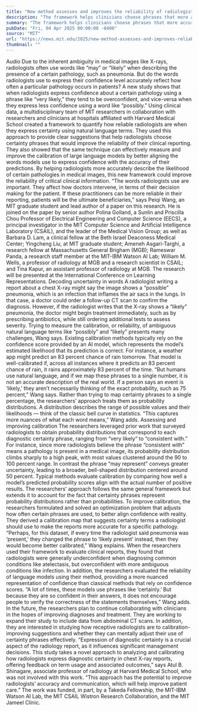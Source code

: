 ```yaml
---
title: "New method assesses and improves the reliability of radiologists’ diagnostic reports"
description: "The framework helps clinicians choose phrases that more accurately reflect the likelihood that certain conditions are present in X-rays."
summary: "The framework helps clinicians choose phrases that more accurately reflect the likelihood that certain conditions are pr"
pubDate: "Fri, 04 Apr 2025 00:00:00 -0400"
source: "MIT"
url: "https://news.mit.edu/2025/new-method-assesses-and-improves-reliability-radiologists-diagnostic-reports-0404"
thumbnail: ""
---
```


Audio
Due to the inherent ambiguity in medical images like X-rays, radiologists often use words like “may” or “likely” when describing the presence of a certain pathology, such as pneumonia.
But do the words radiologists use to express their confidence level accurately reflect how often a particular pathology occurs in patients? A new study shows that when radiologists express confidence about a certain pathology using a phrase like “very likely,” they tend to be overconfident, and vice-versa when they express less confidence using a word like “possibly.”
Using clinical data, a multidisciplinary team of MIT researchers in collaboration with researchers and clinicians at hospitals affiliated with Harvard Medical School created a framework to quantify how reliable radiologists are when they express certainty using natural language terms.
They used this approach to provide clear suggestions that help radiologists choose certainty phrases that would improve the reliability of their clinical reporting. They also showed that the same technique can effectively measure and improve the calibration of large language models by better aligning the words models use to express confidence with the accuracy of their predictions.
By helping radiologists more accurately describe the likelihood of certain pathologies in medical images, this new framework could improve the reliability of critical clinical information.
“The words radiologists use are important. They affect how doctors intervene, in terms of their decision making for the patient. If these practitioners can be more reliable in their reporting, patients will be the ultimate beneficiaries,” says Peiqi Wang, an MIT graduate student and lead author of a paper on this research.
He is joined on the paper by senior author Polina Golland, a Sunlin and Priscilla Chou Professor of Electrical Engineering and Computer Science (EECS), a principal investigator in the MIT Computer Science and Artificial Intelligence Laboratory (CSAIL), and the leader of the Medical Vision Group; as well as Barbara D. Lam, a clinical fellow at the Beth Israel Deaconess Medical Center; Yingcheng Liu, at MIT graduate student; Ameneh Asgari-Targhi, a research fellow at Massachusetts General Brigham (MGB); Rameswar Panda, a research staff member at the MIT-IBM Watson AI Lab; William M. Wells, a professor of radiology at MGB and a research scientist in CSAIL; and Tina Kapur, an assistant professor of radiology at MGB. The research will be presented at the International Conference on Learning Representations.
Decoding uncertainty in words
A radiologist writing a report about a chest X-ray might say the image shows a “possible” pneumonia, which is an infection that inflames the air sacs in the lungs. In that case, a doctor could order a follow-up CT scan to confirm the diagnosis.
However, if the radiologist writes that the X-ray shows a “likely” pneumonia, the doctor might begin treatment immediately, such as by prescribing antibiotics, while still ordering additional tests to assess severity.
Trying to measure the calibration, or reliability, of ambiguous natural language terms like “possibly” and “likely” presents many challenges, Wang says.
Existing calibration methods typically rely on the confidence score provided by an AI model, which represents the model’s estimated likelihood that its prediction is correct.
For instance, a weather app might predict an 83 percent chance of rain tomorrow. That model is well-calibrated if, across all instances where it predicts an 83 percent chance of rain, it rains approximately 83 percent of the time.
“But humans use natural language, and if we map these phrases to a single number, it is not an accurate description of the real world. If a person says an event is ‘likely,’ they aren’t necessarily thinking of the exact probability, such as 75 percent,” Wang says.
Rather than trying to map certainty phrases to a single percentage, the researchers’ approach treats them as probability distributions. A distribution describes the range of possible values and their likelihoods — think of the classic bell curve in statistics.
“This captures more nuances of what each word means,” Wang adds.
Assessing and improving calibration
The researchers leveraged prior work that surveyed radiologists to obtain probability distributions that correspond to each diagnostic certainty phrase, ranging from “very likely” to “consistent with.”
For instance, since more radiologists believe the phrase “consistent with” means a pathology is present in a medical image, its probability distribution climbs sharply to a high peak, with most values clustered around the 90 to 100 percent range.
In contrast the phrase “may represent” conveys greater uncertainty, leading to a broader, bell-shaped distribution centered around 50 percent.
Typical methods evaluate calibration by comparing how well a model’s predicted probability scores align with the actual number of positive results.
The researchers’ approach follows the same general framework but extends it to account for the fact that certainty phrases represent probability distributions rather than probabilities.
To improve calibration, the researchers formulated and solved an optimization problem that adjusts how often certain phrases are used, to better align confidence with reality.
They derived a calibration map that suggests certainty terms a radiologist should use to make the reports more accurate for a specific pathology.
“Perhaps, for this dataset, if every time the radiologist said pneumonia was ‘present,’ they changed the phrase to ‘likely present’ instead, then they would become better calibrated,” Wang explains.
When the researchers used their framework to evaluate clinical reports, they found that radiologists were generally underconfident when diagnosing common conditions like atelectasis, but overconfident with more ambiguous conditions like infection.
In addition, the researchers evaluated the reliability of language models using their method, providing a more nuanced representation of confidence than classical methods that rely on confidence scores.
“A lot of times, these models use phrases like ‘certainly.’ But because they are so confident in their answers, it does not encourage people to verify the correctness of the statements themselves,” Wang adds.
In the future, the researchers plan to continue collaborating with clinicians in the hopes of improving diagnoses and treatment. They are working to expand their study to include data from abdominal CT scans.
In addition, they are interested in studying how receptive radiologists are to calibration-improving suggestions and whether they can mentally adjust their use of certainty phrases effectively.
“Expression of diagnostic certainty is a crucial aspect of the radiology report, as it influences significant management decisions. This study takes a novel approach to analyzing and calibrating how radiologists express diagnostic certainty in chest X-ray reports, offering feedback on term usage and associated outcomes,” says Atul B. Shinagare, associate professor of radiology at Harvard Medical School, who was not involved with this work. “This approach has the potential to improve radiologists’ accuracy and communication, which will help improve patient care.”
The work was funded, in part, by a Takeda Fellowship, the MIT-IBM Watson AI Lab, the MIT CSAIL Wistron Research Collaboration, and the MIT Jameel Clinic.
